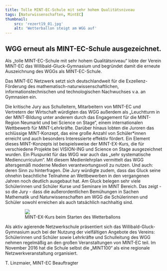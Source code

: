 ```yaml
---
title: Tolle MINT-EC-Schule mit sehr hohem Qualitätsniveau
tags: [Naturwissenschaften, MintEC]
thumbnail: 
    src: 'rezert19_01.jpg'
    alt: 'Wetterballon steigt am WGG auf' 
---
```


## WGG erneut als MINT-EC-Schule ausgezeichnet.

Als „tolle MINT-EC-Schule mit sehr hohem Qualitätsniveau“ lobte der Verein MINT-EC das Willibald-Gluck-Gymnasium und begründet damit die erneute Auszeichnung des WGGs als MINT-EC-Schule.

Das MINT-EC Netzwerk setzt sich deutschlandweit für die Exzellenz-Förderung des mathematisch-naturwissenschaftlichen, informationstechnischen und technologischen Nachwuchses v.a. an Gymnasien ein.

Die kritische Jury aus Schulleitern, Mitarbeitern von MINT-EC und Vertretern der Wirtschaft würdigten das WGG außerdem als „Leuchtturm in der MINT-Bildung unter anderem durch das Engagement für die MINT-Region Neumarkt und bei Science on Stage“, einem internationalen Wettbewerb für MINT-Lehrkräfte. Darüber hinaus lobten die Juroren das schlüssige MINT-Konzept, das eine große Anzahl von Schüler*innen erreicht und auch besonders Interessierte effektiv fördert. Ein Element dieses
MINT-Konzepts ist beispielsweise der MINT-EX-Kurs, die für verschiedene Projekte bei VISION-ING und Science on Stage ausgezeichnet wurden. Ein Pluspunkt für das WGG war auch das „sehr systematische Mediencurriculum“. Mit diesem Medienlehrplan
vermittelt das WGG altersgemäß moderne Medien verantwortungsvoll zu nutzen. Und auch: deren Sinn zu hinterfragen. Die Jury würdigte zudem, dass das Gluck seine ohnehin beachtliche Teilnahme an Wettbewerben in den vergangenen Jahren noch deutlich
ausgebaut hat. Am Gluck belegen sehr viele Schülerinnen und Schüler Kurse und Seminare im MINT Bereich. Das zeigt -so die Jury - dass die außerordentlichen Bemühungen in Sachen Mathematik und Naturwissenschaften am WGG die Schülerinnen und
Schüler sowohl erreichen als auch tatsächlich nachhaltig sind.

<figure style="width:75%;margin:auto">
    <img src = "/images/rezert19_01.jpg">
    <figcaption>
        MINT-EX-Kurs beim Starten des Wetterballons
    </figcaption>
</figure>

Als aktiv agierende Netzwerkschule präsentiert sich das Willibald-Gluck-Gymnasium auch bei der Nutzung der vielfältigen Angebote des Vereins: Schülerinnen und Schüler sowie Lehrkräfte und Schulleitung des WGG nehmen regelmäßig an den großen
Veranstaltungen von MINT-EC teil. Im November 2016 hat die Schule selbst die „MINT100“ als eine regionale Netzwerkveranstaltung organisiert.

T. Linzmaier, MINT-EC Beauftragter